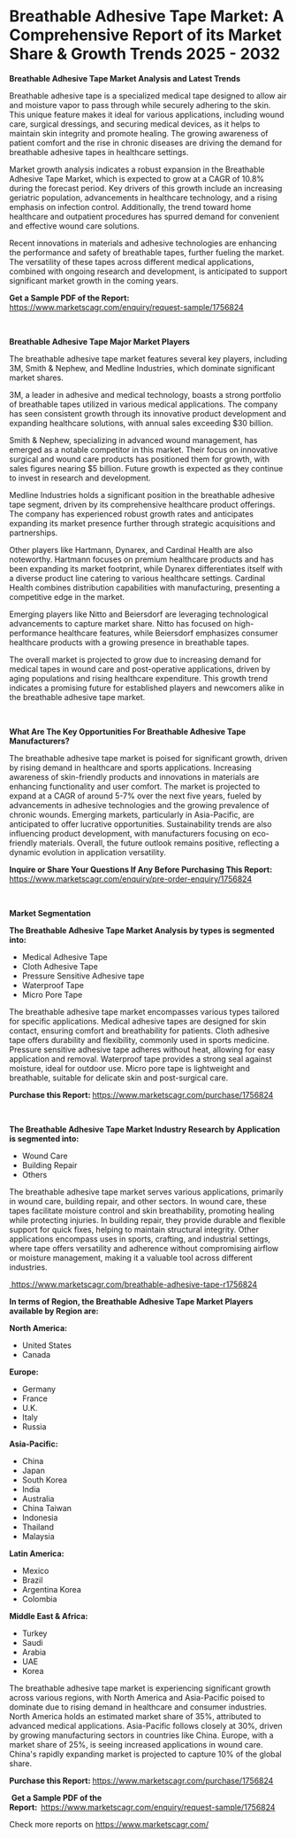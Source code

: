 <p><h1>Breathable Adhesive Tape Market: A Comprehensive Report of its Market Share & Growth Trends 2025 - 2032</h1></p><p><strong>Breathable Adhesive Tape Market Analysis and Latest Trends</strong></p>
<p><p>Breathable adhesive tape is a specialized medical tape designed to allow air and moisture vapor to pass through while securely adhering to the skin. This unique feature makes it ideal for various applications, including wound care, surgical dressings, and securing medical devices, as it helps to maintain skin integrity and promote healing. The growing awareness of patient comfort and the rise in chronic diseases are driving the demand for breathable adhesive tapes in healthcare settings.</p><p>Market growth analysis indicates a robust expansion in the Breathable Adhesive Tape Market, which is expected to grow at a CAGR of 10.8% during the forecast period. Key drivers of this growth include an increasing geriatric population, advancements in healthcare technology, and a rising emphasis on infection control. Additionally, the trend toward home healthcare and outpatient procedures has spurred demand for convenient and effective wound care solutions. </p><p>Recent innovations in materials and adhesive technologies are enhancing the performance and safety of breathable tapes, further fueling the market. The versatility of these tapes across different medical applications, combined with ongoing research and development, is anticipated to support significant market growth in the coming years.</p></p>
<p><strong>Get a Sample PDF of the Report:&nbsp;</strong> <a href="https://www.marketscagr.com/enquiry/request-sample/1756824?utm_campaign=3188&utm_medium=2&utm_source=Github&utm_content=ia&utm_term=04042025&utm_id=breathable-adhesive-tape">https://www.marketscagr.com/enquiry/request-sample/1756824</a></p>
<p>&nbsp;</p>
<p><strong>Breathable Adhesive Tape Major Market Players</strong></p>
<p><p>The breathable adhesive tape market features several key players, including 3M, Smith & Nephew, and Medline Industries, which dominate significant market shares. </p><p>3M, a leader in adhesive and medical technology, boasts a strong portfolio of breathable tapes utilized in various medical applications. The company has seen consistent growth through its innovative product development and expanding healthcare solutions, with annual sales exceeding $30 billion. </p><p>Smith & Nephew, specializing in advanced wound management, has emerged as a notable competitor in this market. Their focus on innovative surgical and wound care products has positioned them for growth, with sales figures nearing $5 billion. Future growth is expected as they continue to invest in research and development.</p><p>Medline Industries holds a significant position in the breathable adhesive tape segment, driven by its comprehensive healthcare product offerings. The company has experienced robust growth rates and anticipates expanding its market presence further through strategic acquisitions and partnerships.</p><p>Other players like Hartmann, Dynarex, and Cardinal Health are also noteworthy. Hartmann focuses on premium healthcare products and has been expanding its market footprint, while Dynarex differentiates itself with a diverse product line catering to various healthcare settings. Cardinal Health combines distribution capabilities with manufacturing, presenting a competitive edge in the market.</p><p>Emerging players like Nitto and Beiersdorf are leveraging technological advancements to capture market share. Nitto has focused on high-performance healthcare features, while Beiersdorf emphasizes consumer healthcare products with a growing presence in breathable tapes.</p><p>The overall market is projected to grow due to increasing demand for medical tapes in wound care and post-operative applications, driven by aging populations and rising healthcare expenditure. This growth trend indicates a promising future for established players and newcomers alike in the breathable adhesive tape market.</p></p>
<p>&nbsp;</p>
<p><strong>What Are The Key Opportunities For Breathable Adhesive Tape Manufacturers?</strong></p>
<p><p>The breathable adhesive tape market is poised for significant growth, driven by rising demand in healthcare and sports applications. Increasing awareness of skin-friendly products and innovations in materials are enhancing functionality and user comfort. The market is projected to expand at a CAGR of around 5-7% over the next five years, fueled by advancements in adhesive technologies and the growing prevalence of chronic wounds. Emerging markets, particularly in Asia-Pacific, are anticipated to offer lucrative opportunities. Sustainability trends are also influencing product development, with manufacturers focusing on eco-friendly materials. Overall, the future outlook remains positive, reflecting a dynamic evolution in application versatility.</p></p>
<p><strong>Inquire or Share Your Questions If Any Before Purchasing This Report:</strong> <a href="https://www.marketscagr.com/enquiry/pre-order-enquiry/1756824?utm_campaign=3188&utm_medium=2&utm_source=Github&utm_content=ia&utm_term=04042025&utm_id=breathable-adhesive-tape">https://www.marketscagr.com/enquiry/pre-order-enquiry/1756824</a></p>
<p>&nbsp;</p>
<p><strong>Market Segmentation</strong></p>
<p><strong>The Breathable Adhesive Tape Market Analysis by types is segmented into:</strong></p>
<p><ul><li>Medical Adhesive Tape</li><li>Cloth Adhesive Tape</li><li>Pressure Sensitive Adhesive tape</li><li>Waterproof Tape</li><li>Micro Pore Tape</li></ul></p>
<p><p>The breathable adhesive tape market encompasses various types tailored for specific applications. Medical adhesive tapes are designed for skin contact, ensuring comfort and breathability for patients. Cloth adhesive tape offers durability and flexibility, commonly used in sports medicine. Pressure sensitive adhesive tape adheres without heat, allowing for easy application and removal. Waterproof tape provides a strong seal against moisture, ideal for outdoor use. Micro pore tape is lightweight and breathable, suitable for delicate skin and post-surgical care.</p></p>
<p><strong>Purchase this Report:&nbsp;</strong><a href="https://www.marketscagr.com/purchase/1756824?utm_campaign=3188&utm_medium=2&utm_source=Github&utm_content=ia&utm_term=04042025&utm_id=breathable-adhesive-tape">https://www.marketscagr.com/purchase/1756824</a></p>
<p>&nbsp;</p>
<p><strong>The Breathable Adhesive Tape Market Industry Research by Application is segmented into:</strong></p>
<p><ul><li>Wound Care</li><li>Building Repair</li><li>Others</li></ul></p>
<p><p>The breathable adhesive tape market serves various applications, primarily in wound care, building repair, and other sectors. In wound care, these tapes facilitate moisture control and skin breathability, promoting healing while protecting injuries. In building repair, they provide durable and flexible support for quick fixes, helping to maintain structural integrity. Other applications encompass uses in sports, crafting, and industrial settings, where tape offers versatility and adherence without compromising airflow or moisture management, making it a valuable tool across different industries.</p></p>
<p><a href="https://www.marketscagr.com/breathable-adhesive-tape-r1756824?utm_campaign=3188&utm_medium=2&utm_source=Github&utm_content=ia&utm_term=04042025&utm_id=breathable-adhesive-tape">&nbsp;https://www.marketscagr.com/breathable-adhesive-tape-r1756824</a></p>
<p><strong>In terms of Region, the Breathable Adhesive Tape Market Players available by Region are:</strong></p>
<p>
    <p> <strong> North America: </strong>
        <ul>
            <li>United States</li>
            <li>Canada</li>
        </ul>
        </p> 
    <p> <strong> Europe: </strong>
        <ul>
            <li>Germany</li>
            <li>France</li>
            <li>U.K.</li>
            <li>Italy</li>
            <li>Russia</li>
        </ul>
        </p> 
    <p> <strong> Asia-Pacific: </strong>
        <ul>
            <li>China</li>
            <li>Japan</li>
            <li>South Korea</li>
            <li>India</li>
            <li>Australia</li>
            <li>China Taiwan</li>
            <li>Indonesia</li>
            <li>Thailand</li>
            <li>Malaysia</li>
        </ul>
        </p> 
    <p> <strong> Latin America: </strong>
        <ul>
            <li>Mexico</li>
            <li>Brazil</li>
            <li>Argentina Korea</li>
            <li>Colombia</li>
        </ul>
        </p> 
    <p> <strong> Middle East & Africa: </strong>
        <ul>
            <li>Turkey</li>
            <li>Saudi</li>
            <li>Arabia</li>
            <li>UAE</li>
            <li>Korea</li>
        </ul>
    </p>
    </p>
<p><p>The breathable adhesive tape market is experiencing significant growth across various regions, with North America and Asia-Pacific poised to dominate due to rising demand in healthcare and consumer industries. North America holds an estimated market share of 35%, attributed to advanced medical applications. Asia-Pacific follows closely at 30%, driven by growing manufacturing sectors in countries like China. Europe, with a market share of 25%, is seeing increased applications in wound care. China's rapidly expanding market is projected to capture 10% of the global share.</p></p>
<p><strong>Purchase this Report: </strong><a href="https://www.marketscagr.com/purchase/1756824?utm_campaign=3188&utm_medium=2&utm_source=Github&utm_content=ia&utm_term=04042025&utm_id=breathable-adhesive-tape">https://www.marketscagr.com/purchase/1756824</a></p>
<p>&nbsp;<strong>Get a Sample PDF of the Report:&nbsp;&nbsp;</strong><a href="https://www.marketscagr.com/enquiry/request-sample/1756824?utm_campaign=3188&utm_medium=2&utm_source=Github&utm_content=ia&utm_term=04042025&utm_id=breathable-adhesive-tape">https://www.marketscagr.com/enquiry/request-sample/1756824</a></p>
<p><strong></strong></p>
<p>Check more reports on <a href="https://www.marketscagr.com/?utm_campaign=3188&utm_medium=2&utm_source=Github&utm_content=ia&utm_term=04042025&utm_id=breathable-adhesive-tape">https://www.marketscagr.com/</a></p>